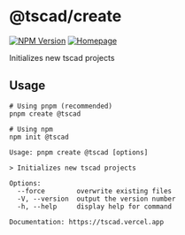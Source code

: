 <!-- #region header -->
<!-- Generated by @toolsync/builtin/package-readme. Do not edit manually, instead run `toolsync prepare`. -->

# @tscad/create

[![NPM Version](https://img.shields.io/npm/v/@tscad/create)](https://www.npmjs.com/package/@tscad/create) [![Homepage](https://img.shields.io/badge/docs-default)](https://tscad.vercel.app)

Initializes new tscad projects

<!-- #endregion header -->

## Usage

```shell
# Using pnpm (recommended)
pnpm create @tscad

# Using npm
npm init @tscad
```

<!-- #region usage -->
<!-- This section is generated. Do not edit manually! -->

```
Usage: pnpm create @tscad [options]

> Initializes new tscad projects

Options:
  --force        overwrite existing files
  -V, --version  output the version number
  -h, --help     display help for command

Documentation: https://tscad.vercel.app
```

<!-- #endregion usage -->
